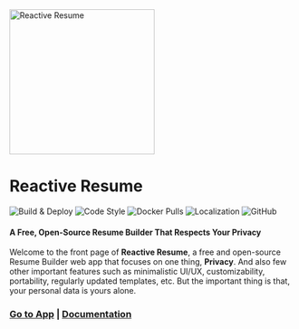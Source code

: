 <img src="https://i.imgur.com/4eps4gP.png" alt="Reactive Resume" width="256px"  height="256px"/>

# Reactive Resume

![Build & Deploy](https://github.com/AmruthPillai/Reactive-Resume/workflows/Build%20&%20Deploy/badge.svg)
![Code Style](https://badgen.net/badge/code%20style/airbnb/ff5a5f?icon=airbnb)
![Docker Pulls](https://img.shields.io/docker/pulls/amruthpillai/reactive-resume)
![Localization](https://badges.crowdin.net/reactive-resume/localized.svg)
![GitHub](https://img.shields.io/github/license/AmruthPillai/Reactive-Resume)

#### A Free, Open-Source Resume Builder That Respects Your Privacy

Welcome to the front page of **Reactive Resume**, a free and open-source Resume Builder web app that focuses on one thing, **Privacy**. And also few other important features such as minimalistic UI/UX, customizability, portability, regularly updated templates, etc. But the important thing is that, your personal data is yours alone.

### [Go to App](https://rxresu.me/) | [Documentation](https://docs.rxresu.me/)
